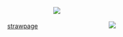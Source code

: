   ⠀  ⠀  ⠀  ⠀  ⠀  ⠀⠀  ⠀⠀  ⠀  ⠀  ⠀![](https://i.postimg.cc/B6QyzLgC/IMG-7009.gif)

  ⠀ ⠀  ⠀  ⠀[strawpage](https://medlegacy.straw.page)
     ⠀  ⠀  ⠀  ⠀  ⠀  ⠀⠀  ⠀⠀  ⠀  ⠀  ⠀![](https://i.postimg.cc/W47CS6M3/IMG-7011.png)
